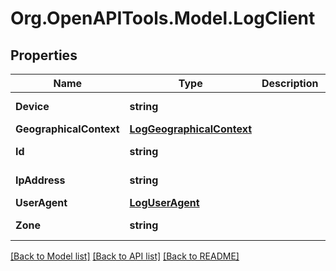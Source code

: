 # Org.OpenAPITools.Model.LogClient

## Properties

Name | Type | Description | Notes
------------ | ------------- | ------------- | -------------
**Device** | **string** |  | [optional] [readonly] 
**GeographicalContext** | [**LogGeographicalContext**](LogGeographicalContext.md) |  | [optional] 
**Id** | **string** |  | [optional] [readonly] 
**IpAddress** | **string** |  | [optional] [readonly] 
**UserAgent** | [**LogUserAgent**](LogUserAgent.md) |  | [optional] 
**Zone** | **string** |  | [optional] [readonly] 

[[Back to Model list]](../README.md#documentation-for-models) [[Back to API list]](../README.md#documentation-for-api-endpoints) [[Back to README]](../README.md)

